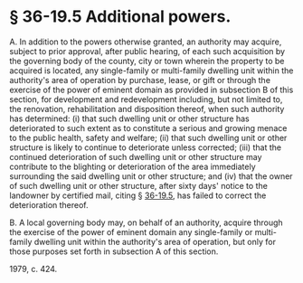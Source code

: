 # § 36-19.5 Additional powers.

<p>A. In addition to the powers otherwise granted, an authority may acquire, subject to prior approval, after public hearing, of each such acquisition by the governing body of the county, city or town wherein the property to be acquired is located, any single-family or multi-family dwelling unit within the authority's area of operation by purchase, lease, or gift or through the exercise of the power of eminent domain as provided in subsection B of this section, for development and redevelopment including, but not limited to, the renovation, rehabilitation and disposition thereof, when such authority has determined: (i) that such dwelling unit or other structure has deteriorated to such extent as to constitute a serious and growing menace to the public health, safety and welfare; (ii) that such dwelling unit or other structure is likely to continue to deteriorate unless corrected; (iii) that the continued deterioration of such dwelling unit or other structure may contribute to the blighting or deterioration of the area immediately surrounding the said dwelling unit or other structure; and (iv) that the owner of such dwelling unit or other structure, after sixty days' notice to the landowner by certified mail, citing § <a href='http://law.lis.virginia.gov/vacode/36-19.5/'>36-19.5</a>, has failed to correct the deterioration thereof.</p><p>B. A local governing body may, on behalf of an authority, acquire through the exercise of the power of eminent domain any single-family or multi-family dwelling unit within the authority's area of operation, but only for those purposes set forth in subsection A of this section.</p><p>1979, c. 424.</p>